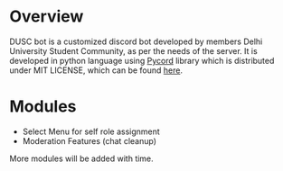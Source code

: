 # Overview
DUSC bot is a customized discord bot developed by members Delhi University Student Community, as per the needs of the server. It is developed in python language using <a href="https://github.com/Pycord-Development/pycord">Pycord</a> library which is distributed under MIT LICENSE, which can be found <a href="https://github.com/Pycord-Development/pycord/blob/master/LICENSE">here</a>.

# Modules
- Select Menu for self role assignment
- Moderation Features (chat cleanup)

More modules will be added with time.
